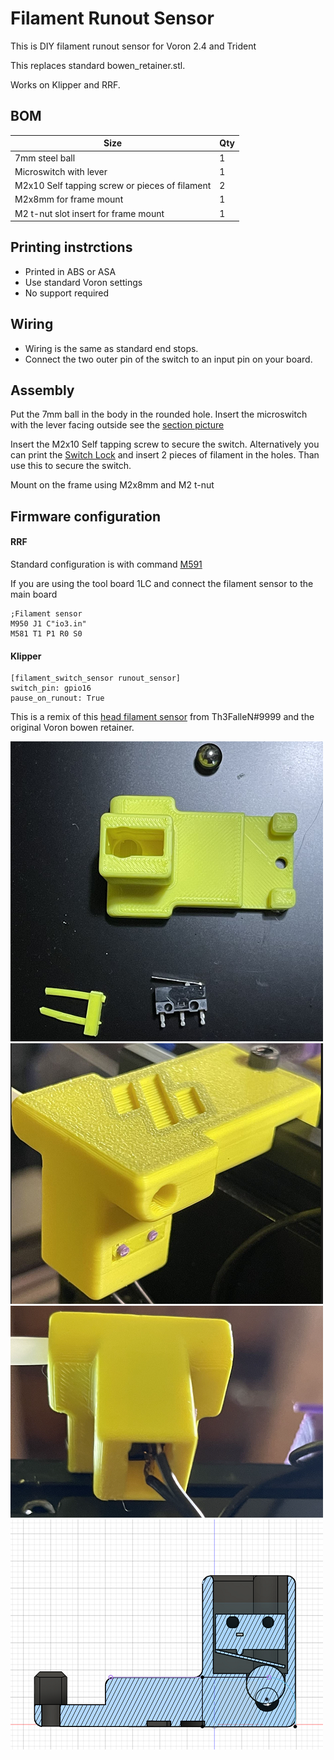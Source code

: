 # Filament Runout Sensor
This is DIY filament runout sensor for Voron 2.4 and Trident

This replaces standard bowen_retainer.stl.

Works on Klipper and RRF.

## BOM

Size | Qty
--- | ---
7mm steel ball | 1
Microswitch with lever | 1
M2x10 Self tapping screw or pieces of filament | 2
M2x8mm for frame mount | 1
M2 t-nut slot insert for frame mount | 1

## Printing instrctions

- Printed in ABS or ASA 
- Use standard Voron settings
- No support required


## Wiring
- Wiring is the same as standard end stops.
- Connect the two outer pin of the switch to an input pin on your board.

## Assembly
Put the 7mm ball in the body in the rounded hole.
Insert the microswitch with the lever facing outside see the [section picture](./images/FSSection.png)

Insert the M2x10 Self tapping screw to secure the switch.
Alternatively 
you can print the [Switch Lock](./STL/Switch_Lock.stl) and insert 2 pieces of filament in the holes. Than use this to secure the switch.

Mount on the frame using M2x8mm and M2 t-nut


## Firmware configuration
#### RRF 

Standard configuration is with command [M591](https://docs.duet3d.com/User_manual/Reference/Gcodes#m591-configure-filament-sensing)

If you are using the tool board 1LC and connect the filament sensor to the main board
```
;Filament sensor
M950 J1 C"io3.in"
M581 T1 P1 R0 S0
```
#### Klipper
```
[filament_switch_sensor runout_sensor]
switch_pin: gpio16
pause_on_runout: True
```

This is a remix of this [head filament sensor](https://github.com/EtteGit/EnragedRabbitProject/tree/main/usermods/LGX_Toolhead_Sensor) from Th3FalleN#9999 and the original Voron bowen retainer.

![All needed](./images/FSall.png)
![Mounted mod](./images/FSmount.png)
![Mounted mod](./images/FSmount2.png)
![CAD Section](./images/FSSection.png)
